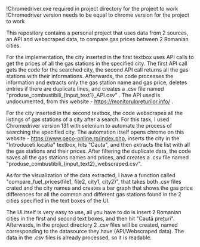 !Chromedriver.exe required in project directory for the project to work
!Chromedriver version needs to be equal to chrome version for the project to work

  This repository contains a personal project that uses data from 2 sources, an API and webscraped data, to compare gas prices between 2 Romanian cities.

  For the implementation, the city inserted in the first textbox uses API calls to get the prices of all the gas stations in the specified city. The first API call gets the code for the searched city, the second API call returns all the gas stations
with their informations. Afterwards, the code processes the information and extracts only the gas station name and gas price, deletes entries if there are duplicate lines, and creates a .csv file named "produse_combustibili_{input_text1}_API.csv" .
  The API used is undocumented, from this website - https://monitorulpreturilor.info/ .
  
  For the city inserted in the second textbox, the code webscrapes all the listings of gas stations of a city after a search. For this task, I used Chromedriver version 131 with selenium to automate the process of searching the specified city. The automation
itself opens chrome on this website - https://www.peco-online.ro/index.php, inserts the city in the "Introduceti locatia" textbox, hits "Cauta", and then extracts the list with all the gas stations and their prices. After filtering the duplicate
data, the code saves all the gas stations names and prices, and creates a .csv file named "produse_combustibili_{input_text2}_webscraped.csv".

  As for the visualization of the data extracted, I have a function called "compare_fuel_prices(file1, file2, city1, city2)", that takes both .csv files crated and the city names and creates a bar graph that shows the gas price differences for all
the common and different gas stations found in the 2 cities specified in the text boxes of the UI.

  The UI itself is very easy to use, all you have to do is insert 2 Romanian cities in the first and second text boxes, and then hit "Caută prețuri". Afterwards, in the project directory 2 .csv files will be created, named corresponding to the
datasource they have (API/Webscraped data). The data in the .csv files is already processed, so it is readable.
